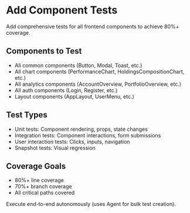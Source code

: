 # Add Component Tests

Add comprehensive tests for all frontend components to achieve 80%+ coverage.

## Components to Test
- All common components (Button, Modal, Toast, etc.)
- All chart components (PerformanceChart, HoldingsCompositionChart, etc.)
- All analytics components (AccountOverview, PortfolioOverview, etc.)
- All auth components (Login, Register, etc.)
- Layout components (AppLayout, UserMenu, etc.)

## Test Types
- Unit tests: Component rendering, props, state changes
- Integration tests: Component interactions, form submissions
- User interaction tests: Clicks, inputs, navigation
- Snapshot tests: Visual regression

## Coverage Goals
- 80%+ line coverage
- 70%+ branch coverage
- All critical paths covered

Execute end-to-end autonomously (uses Agent for bulk test creation).
